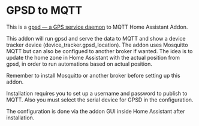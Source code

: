 # GPSD to MQTT

This is a [gpsd — a GPS service daemon](https://gpsd.gitlab.io/gpsd/) to MQTT Home Assistant Addon.

This addon will run gpsd and serve the data to MQTT and show a device tracker device (device_tracker.gpsd_location). The addon uses Mosquitto MQTT but can also be configued to another broker if wanted. The idea is to update the home zone in Home Assistant with the actual position from gpsd, in order to run automations based on actual position.

Remember to install Mosquitto or another broker before setting up this addon.

Installation requires you to set up a username and password to publish to MQTT. Also you must select the serial device for GPSD in the configuration.

The configuration is done via the addon GUI inside Home Assistant after installation.